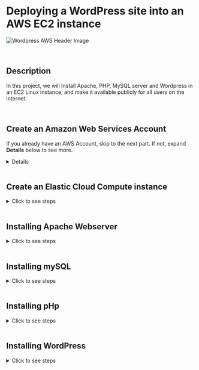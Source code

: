 # Deploying a WordPress site into an AWS EC2 instance

![Wordpress AWS Header Image](https://github.com/Manny-D/Deploy-WordPress-in-AWS-EC2/assets/99146530/28db9df8-07bc-487c-864b-8ae72d97e433)

<br>

## Description

In this project, we will Install Apache, PHP, MySQL server and Wordpress in an EC2 Linux instance, and make it available publicly for all users on the internet.

<br>

## Create an Amazon Web Services Account

If you already have an AWS Account, skip to the next part. If not, expand <b>Details</b> below to see more.
<details>
<summary>Details</summary>
 
<br>  

If you do not already have an AWS account, navigate to the following page to create one [https://aws.amazon.com/free](https://aws.amazon.com/free) and click on either Complete Signup or Create a Free Account.

![AWS Sign Up](https://github.com/Manny-D/Virtual-Private-Cloud-VPC/assets/99146530/60c3c592-9e8a-44d5-a7c8-74284d8cdc30)

When on the <b>Contact Information</b> page, select <b>Personal</b> for the Account type.
 
![Account Type](https://github.com/Manny-D/Virtual-Private-Cloud-VPC/assets/99146530/feaadbb9-de42-4ebb-b6c0-6901c0337891)

<b>Note</b>: you will be prompted to enter in credit card info. This is for identity verification and the card will only be charged if you exceed the Free Tier limits.

![CC](https://github.com/Manny-D/Virtual-Private-Cloud-VPC/assets/99146530/d31dd4ae-82db-4079-bdd0-c69649451c52)

Next you will be prompted to confirm your identity via a SMS code, then will be taken to the <b>Select a support plan</b> page, leave it at <b>Basic support - Free</b> and click <b>Complete sign up</b>.

![Free Tier](https://github.com/Manny-D/Virtual-Private-Cloud-VPC/assets/99146530/81256aff-4cfc-4697-8334-2cef1eef592c)

Sign up completed! Click on <b>Go to the AWS Management Console</b>.

![Sign up congrats](https://github.com/Manny-D/Virtual-Private-Cloud-VPC/assets/99146530/d60ae22b-4e1d-4235-9b3d-f30a36ec67aa)

Login to the AWS Management Console using the (default) <b>Root user</b> option. 

![Root user](https://github.com/Manny-D/Virtual-Private-Cloud-VPC/assets/99146530/f25d606b-96dd-42d9-85b3-a845951d3244)
</details>

<br>

## Create an Elastic Cloud Compute instance

<details>
<summary>Click to see steps</summary>

<br>

In the search bar, type <b>ec2</b> and click on <b>EC2</b>.

![Search EC2](https://github.com/Manny-D/Virtual-Private-Cloud-VPC/assets/99146530/067326a9-fe4a-450b-902d-c72f1b8b6560)

From the EC2 Dashboard, click on <b>Launch instance</b>.

![Launch Instance](https://github.com/Manny-D/Virtual-Private-Cloud-VPC/assets/99146530/f1d05095-a5b4-4735-bedc-c3ae098dfed4)

### Launch an instance wizard
Under <b>Name and tags</b>, enter a <b>Name</b>, something you'll remember - eg. <b>MyWebServer</b>

![Name and tags](https://github.com/Manny-D/Virtual-Private-Cloud-VPC/assets/99146530/c7b4284c-2b18-4c65-ac60-13d35b9f8c33)

Under <b>Application and OS Images (Amazon Machine Image)</b>, do the following: 

![App and OS](https://github.com/Manny-D/Deploy-WordPress-in-AWS-EC2/assets/99146530/b4f464ef-5f8d-4085-a419-d042c20fb198)

- Click <b>Ubuntu</b>
- <b>Amazon Machine Image (AMI)</b>: (leave the default of <b>Ubuntu Server 24.04 LTS (HVM), SSD Volume Type</b>)
- <b>Architecture</b>: (leave the default of <b>64-bit (x86)</b>)

<br>

Under <b>Instance type</b>, leave it at the default of <b>t2.micro</b>

![Instance type](https://github.com/Manny-D/Virtual-Private-Cloud-VPC/assets/99146530/c915c310-54e4-4c6f-82de-a4387f5a0073)

Under <b>Key pair (login)</b>, click on <b>Create new key pair</b> 

![Key pair](https://github.com/Manny-D/Virtual-Private-Cloud-VPC/assets/99146530/83fe3e3f-8788-4d33-a220-9c38f0752e66)

In the <b>Create key pair</b> popup, do the following: 

![Create Key Pair](https://github.com/Manny-D/Deploy-WordPress-in-AWS-EC2/assets/99146530/abe4238f-a055-4da3-8690-be8f2dc99c93)

- <b>Name</b>: (enter in something you'll remember - eg. <b>masterkp</b>)
- <b>Key pair type</b>: (leave the default setting <b>(RSA)</b>)
- <b>Private key file format</b>: (leave the default setting <b>(.pem)</b>)
- Click <b>Create key pair</b>
- <b>Note</b>: the file will be automatically downloaded via the browser your using

<br>

Under <b>Network settings</b>, to allow our WordPress site to be accessible on the interet by web browsers:
- check the box for <b>Allow HTTPS traffi from the internet</b> 
- check the box for <b>Allow HTTP traffic from the internet</b>

![Network settings](https://github.com/Manny-D/Deploy-WordPress-in-AWS-EC2/assets/99146530/52b06969-8144-4e2c-862e-50c4bd994405)

Leave the defaults for all the remaining settings, look to the right of the wizard and click <b>Launch instance</b>. 

Once completed, a similar page should load.

![View all instances](https://github.com/Manny-D/Virtual-Private-Cloud-VPC/assets/99146530/6405186e-cea1-49c3-8956-e6732a267138)

Click <b>View all instances</b> to see the EC2 instances list.

![Instances](https://github.com/Manny-D/Deploy-WordPress-in-AWS-EC2/assets/99146530/012ffc84-24a9-4b39-bcad-f1d421901892)

Click on the <b>Instance ID</b> to see it in more detail.

![Instances summary](https://github.com/Manny-D/Deploy-WordPress-in-AWS-EC2/assets/99146530/8738ac30-b70e-4750-8e7c-d427808b8a2b)

Great! Our AWS EC2 instance is now ready to install the various software for the project.

<b>Note</b>: copy both the <b>Public IPv4 address</b> and <b>Public IPv4 DNS</b> URL, as well be using them shortly!

</details>

<br>

## Installing Apache Webserver

<details>
<summary>Click to see steps</summary>

<br>

The following steps will be done via a command line. As I am on a MAC, the following screenshot will be of iTerm. If you are on Windows, utilize Command Prompt.

Navigate to where you downloaded the .pem key pair file earlier. Mine defaulted to the Downloads folder, so I will enter the following:

```
cd Downloads
```

![Downloads](https://github.com/Manny-D/Deploy-WordPress-in-AWS-EC2/assets/99146530/1285669b-00bd-46b5-8050-cc392cc62bf7)

<br>

Let's ssh into the Apache Webserver now, using the following:

```
ssh -i "yourkeypairfilename.pem" ubuntu@yourPublicIPv4address
```

![Ubuntu SSH](https://github.com/Manny-D/Deploy-WordPress-in-AWS-EC2/assets/99146530/d07e8a08-ae8d-4ce6-a290-3cccecd632d3)

Type <b>yes</b> here and press Enter.

<br>

You may receive an error similar to this:

![SSH Error](https://github.com/Manny-D/Deploy-WordPress-in-AWS-EC2/assets/99146530/f569d8cc-bc5d-4a36-ac2f-1b8f52477a5a)

This is usually because the .pem key is publicly visible - eg. on your Desktop or Downloads folder, so it's denied access as a security precaution.

<br>

To address this, we have to modify the .pem file permissions using either CHMOD 400 (read only) or 600 (read and write).

```
chmod 600 /Users/mymac/Downloads/masterKP.pem
```

Nothing will return to show it was successful, but if you try so <b>ssh</b> again, you will connect.  

![CHMOD](https://github.com/Manny-D/Deploy-WordPress-in-AWS-EC2/assets/99146530/37af217a-98df-4718-8aa7-ea9381c9b477)

Now that were inside Linux, let's install an AWS package that will allow us to connect via a web browser called <b>Instance Connect</b>. 

<br>

First, we need to update and upgrade the Linux instance packages via the following commands:

<b>Note</b>: these may take some time to complete and if prompted, type <b>Y</b> to continue

```
sudo apt-get update
```
then
```
sudo apt-get upgrade
```

<br>

To install <b>Instance Connect</b>, type:

```
sudo apt-get install ec2-instance-connect
```

<br>

Now to install the first piece of software to help host our <b>Wordpress</b> website, the <b>Apache Web Server</b>. If prompted, type <b>Y</b> to continue:

```
sudo apt-get install apache2
```

<br>

To confirm <b>Apache Web Server</b> was installed successfully, open a new web browser or tab in your current browser and enter the <b>Public IPv4 DNS</b> URL. 

- eg. <b>ec2-xx-xxx-xxx-xx.compute-1.amazonaws.com</b>

You should see the following page load:

![Apache](https://github.com/Manny-D/Deploy-WordPress-in-AWS-EC2/assets/99146530/31ff7427-926f-44d2-9698-d63f11bf58f5)

Amazing.. it works!!

</details>

<br>

## Installing mySQL

<details>
<summary>Click to see steps</summary>

<br>

Navigate back to the <b>EC2 Dashboard</b> -> <b>Instances</b> -> <b>Instances</b> -> tick the box to the left of your Instance <b>Name</b> -> click <b>Connect</b> (top right)

![Instances Connect](https://github.com/Manny-D/Deploy-WordPress-in-AWS-EC2/assets/99146530/d421a4df-1e9c-45c2-9826-bef51865245e)

No changes should be made here, click <b>Connect</b> (on the bottom right).

![Connect to Instance](https://github.com/Manny-D/Deploy-WordPress-in-AWS-EC2/assets/99146530/3d7f06ab-12a7-4205-8e95-1e31de2b2ed1)

We'll now be in the Linux instance via the AWS web browser ssh client. 

![web ssh](https://github.com/Manny-D/Deploy-WordPress-in-AWS-EC2/assets/99146530/d46bf31e-0406-47cd-bf89-70f6572a65ab)

<br>

To begin the installing mySQL, type:

```
sudo apt-get install mysql-server
```

If prompted, type <b>Y</b> to continue. This may take some time to complete.

<br>

We need to create a user for <b>Wordpress</b> and the <b>mySQL database</b>.

```
sudo mysql -u root
```
```
create user "user123"@"%" identified by "pass123";
```

<b>*</b>Be sure to note these for later.

<br>

Next we'll give user123 the correct privileges to access the database. 

```
grant all privileges on *.* to "user123"@"%" with grant option;
```

<br>

Run the following to refresh the privileges.

```
flush privileges;
```

<br>

Let's create the database the WordPress will use.

```
create database wordpressdb;
```

<b>*</b>Be sure to note this for later.

<br>

Now to confirm the database was created.

```
show databases;
```

<br>

The above commands should look similar to this:

![mySQL commands](https://github.com/Manny-D/Deploy-WordPress-in-AWS-EC2/assets/99146530/547f86fa-02e7-4f0b-9670-bb74a82cdd67)

Type <b>exit</b> to leave the mysql prompt. 

</details>

<br>

## Installing pHp

<details>
<summary>Click to see steps</summary>

<br>

While still in the <b>Instance Connect</b> browser ssh client, we can continue the project by installing <b>pHp</b>. If prompted, type <b>Y</b> to continue:

```
sudo apt-get install php php-mysqli
```

<b>Note</b>: This may take some time to complete.

<br>

To see the <b>pHp version</b>:

```
php -v
```
![php -v](https://github.com/Manny-D/Deploy-WordPress-in-AWS-EC2/assets/99146530/3a0238a2-e10f-4cd6-b2ee-29714223fceb)

<br>

Let's create a sample .php file to see our pHp configure and check if it's working.

Navigate to the root of our webserver.

```
cd /var/www/html
```

Then create the file.

```
sudo nano info.php
```

![root](https://github.com/Manny-D/Deploy-WordPress-in-AWS-EC2/assets/99146530/b1069fb0-49e3-4bc6-b62a-d6cfe5814cfd)

<br>

Code the following:

```
<?php
 echo phpinfo()
?>
```

![info php](https://github.com/Manny-D/Deploy-WordPress-in-AWS-EC2/assets/99146530/d0285ed7-f361-43fd-a507-400139390139)

Press <b>Ctrl+X</b> to <b>Save</b>, then <b>Y</b> to <b>Confirm</b> and <b>Enter</b> to exit from nano. 

<br>

To check if the <b>info.php</b> file is working, open a new web browser or tab in your current browser, enter the <b>Public IPv4 DNS</b> URL and add /info.php to the end:
- eg. <b>ec2-xx-xxx-xxx-xx.compute-1.amazonaws.com/info.php</b>

![pHp Version](https://github.com/Manny-D/Deploy-WordPress-in-AWS-EC2/assets/99146530/84c3ded2-1442-4817-a338-0d3173d44db7)

It's working! On to the last step!!

</details>

<br>

## Installing WordPress

<details>
<summary>Click to see steps</summary>

<br>

Go back to the AWS web browser ssh client, and let's change to the home folder:

```
cd /home
```

Download the latest version of WordPress:

```
sudo wget https://wordpress.org/latest.tar.gz
```

![WordPress tar file](https://github.com/Manny-D/Deploy-WordPress-in-AWS-EC2/assets/99146530/e65b3562-83aa-4444-8923-d2e46ec0cd39)

<br>

Confirm the file was downloaded, then uncompress it:

```
ls -l
sudo tar xvf latest.tar.gz
```

<b>Note</b>: This may take some time to complete.

<br>

Confirm that there is now a Wordpress folder, change to that directory, copy the files to the root webserver folder and confirm the files were copied:

```
ls -la
cd wordpress
sudo cp -R . /var/www/html/
sudo ls /var/www/html/
```

![WordPress files](https://github.com/Manny-D/Deploy-WordPress-in-AWS-EC2/assets/99146530/9ef65212-b01b-4aef-bba3-533a8f13367e)

<br>

Finally, we need to delete the <b>index.html</b> file in the webserver root folder. It was created during the Apache Webserver installtion and will conflict with the WordPress installation. Then we'll set the permissions for the WordPress files:

```
sudo rm /var/www/html/index.html
sudo chown -R www-data:www-data /var/www/html/
```

![WordPress files 2](https://github.com/Manny-D/Deploy-WordPress-in-AWS-EC2/assets/99146530/e0f4a672-633a-42dd-9f98-92a3a21445f6)

<br>

Open a new web browser or tab in your current browser and navigate to the <b>Public IPv4 DNS</b> URL.
- eg. <b>ec2-xx-xxx-xxx-xx.compute-1.amazonaws.com</b>

You should now see the first step of the WordPress setup, the Language configuration page. Choose your language and press <b>Continue</b>.

![WordPress Language Page](https://github.com/Manny-D/Deploy-WordPress-in-AWS-EC2/assets/99146530/fb6d20f9-d7f9-4f0c-a165-0de3a5bb8650)

You should have the following info available (from the installing mySQL section). Click <b>Let's go!</b> to continue. 

![WP DB info](https://github.com/Manny-D/Deploy-WordPress-in-AWS-EC2/assets/99146530/63e0b6d7-78e4-4105-ac08-e1c267fae9cc)

Enter the requested info and leave <b>Database Host</b> and <b>Table Prefix</b> at their default setting. The press <b>Submit</b>.

![WP DB info 2](https://github.com/Manny-D/Deploy-WordPress-in-AWS-EC2/assets/99146530/932972f5-194b-48b1-853f-16b97494b065)

Click <b>Run the installtion</b> on this page.

![WP Installation](https://github.com/Manny-D/Deploy-WordPress-in-AWS-EC2/assets/99146530/af858b0a-5fbd-407a-8f50-5f99d03994c9)

Fill in the following:

![WP Info](https://github.com/Manny-D/Deploy-WordPress-in-AWS-EC2/assets/99146530/0328d5fb-f0af-4683-94ae-118edb75009c)

- <b>Site Title</b>
- <b>Username</b>
- <b>Password</b> (this is auto-populated, but you can change it)
- <b>Your Email</b>

Press <b>Install WordPress</b>

Success! Go ahead and log in.

![WP Success](https://github.com/Manny-D/Deploy-WordPress-in-AWS-EC2/assets/99146530/e0ced491-d68a-4d06-977e-c2f0b77881d1)

![Welcome to WordPress](https://github.com/Manny-D/Deploy-WordPress-in-AWS-EC2/assets/99146530/e4d02f0a-a79c-4275-802d-22c3a703724a)

To see the auto-generated site, on the top left, hover over the <b>Site Title</b> you provided earlier -> click on <b>Visit Site</b>.

![Visit Site](https://github.com/Manny-D/Deploy-WordPress-in-AWS-EC2/assets/99146530/5335de5a-35ba-486f-a3c1-9074d8892921)

Now you have a WordPress website running on an AWS EC2 instance!

![WordPress sample page](https://github.com/Manny-D/Deploy-WordPress-in-AWS-EC2/assets/99146530/36088ebc-ebc9-4a7e-919f-5224972643ac)

</details>
